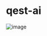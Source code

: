 # qest-ai

![image](https://github.com/user-attachments/assets/bdce8615-5e9f-4c68-9ea6-3938db5b2137)
